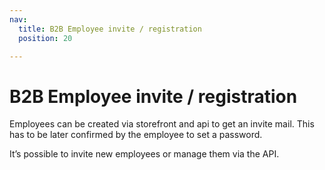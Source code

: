 ```yaml
---
nav:
  title: B2B Employee invite / registration
  position: 20

---
```


# B2B Employee invite / registration

Employees can be created via storefront and api to get an invite mail. This has to be later confirmed by the employee to set a password.

It’s possible to invite new employees or manage them via the API.
